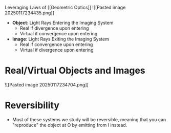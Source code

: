Leveraging Laws of [[Geometric Optics]]
![[Pasted image 20250117234435.png]]
- **Object**: Light Rays Entering the Imaging System
	- Real if divergence upon entering
	- Virtual if convergence upon entering
- **Image**: Light Rays Exiting the Imaging System
	- Real if convergence upon entering
	- Virtual if divergence upon entering

# Real/Virtual Objects and Images
![[Pasted image 20250117234704.png]]

# Reversibility
- Most of these systems we study will be reversible, meaning that you can "reproduce" the object at O by emitting from I instead.